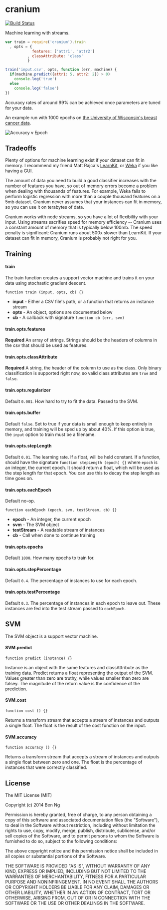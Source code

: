 cranium
=========

[![Build Status](https://travis-ci.org/ben-ng/cranium.svg?branch=master)](https://travis-ci.org/ben-ng/cranium)

Machine learning with streams.

```js
var train = require('cranium').train
  , opts = {
            features: ['attr1', 'attr2']
          , classAttribute: 'class'
          }

train('input.csv', opts, function (err, machine) {
  if(machine.predict({attr1: 5, attr2: 2}) > 0)
    console.log('true')
  else
    console.log('false')
})
```

Accuracy rates of around 99% can be achieved once parameters are tuned for your data.

An example run with 1000 epochs on [the University of Wisconsin's breast cancer data](https://archive.ics.uci.edu/ml/machine-learning-databases/breast-cancer-wisconsin/).

![Accuracy v Epoch](https://cldup.com/lrBkCSoC5V-3000x3000.png)

## Tradeoffs

Plenty of options for machine learning exist if your dataset can fit in memory. I recommend my friend Matt Rajca's [LearnKit](https://github.com/mattrajca/LearnKit), or [Weka](http://www.cs.waikato.ac.nz/ml/weka) if you like having a GUI.

The amount of data you need to build a good classifier increases with the number of features you have, so out of memory errors become a problem when dealing with thousands of features. For example, Weka fails to perform logistic regression with more than a couple thousand features on a 5mb dataset. Cranium never assumes that your instances can fit in memory, so you can use it on terabytes of data.

Cranium works with node streams, so you have a lot of flexibility with your input. Using streams sacrifies speed for memory efficiency -- Cranium uses a constant amount of memory that is typically below 100mb. The speed penalty is significant: Cranium runs about 500x slower than LearnKit. If your dataset can fit in memory, Cranium is probably not right for you.

## Training

#### train

The train function creates a support vector machine and trains it on your data using stochastic gradient descent.

`function train (input, opts, cb) {}`

 * **input** - Either a CSV file's path, or a function that returns an instance stream
 * **opts** - An object, options are documented below
 * **cb** - A callback with signature `function cb (err, svm)`

#### train.opts.features

**Required** An array of strings. Strings should be the headers of columns in the csv that should be used as features.

#### train.opts.classAttribute

**Required** A string, the header of the column to use as the class. Only binary classification is supported right now, so valid class attributes are `true` and `false`.

#### train.opts.regularizer

Default `0.001`. How hard to try to fit the data. Passed to the SVM.

#### train.opts.buffer

Default `false`. Set to true if your data is small enough to keep entirely in memory, and training will be sped up by about 40%. If this option is true, the `input` option to train must be a filename.

#### train.opts.stepLength

Default `0.01`. The learning rate. If a float, will be held constant. If a function, should have the signature `function stepLength (epoch) {}` where `epoch` is an integer, the current epoch. It should return a float, which will be used as the step length for that epoch. You can use this to decay the step length as time goes on.

#### train.opts.eachEpoch

Default no-op.

`function eachEpoch (epoch, svm, testStream, cb) {}`

 * **epoch** - An integer, the current epoch
 * **svm** - The SVM object
 * **testStream** - A readable stream of instances
 * **cb** - Call when done to continue training

#### train.opts.epochs

Default `1000`. How many epochs to train for.

#### train.opts.stepPercentage

Default `0.4`. The percentage of instances to use for each epoch.

#### train.opts.testPercentage

Default `0.3`. The percentage of instances in each epoch to leave out. These instances are fed into the test stream passed to `eachEpoch`.

## SVM

The SVM object is a support vector machine.

#### SVM.predict

`function predict (instance) {}`

Instance is an object with the same features and classAttribute as the training data. Predict returns a float representing the output of the SVM. Values greater than zero are truthy, while values smaller than zero are falsey. The magnitude of the return value is the confidence of the prediction.

#### SVM.cost

`function cost () {}`

Returns a transform stream that accepts a stream of instances and outputs a single float. The float is the result of the cost function on the input.

#### SVM.accuracy

`function accuracy () {}`

Returns a transform stream that accepts a stream of instances and outputs a single float between zero and one. The float is the percentage of instances that were correctly classified.

## License
The MIT License (MIT)

Copyright (c) 2014 Ben Ng

Permission is hereby granted, free of charge, to any person obtaining a copy
of this software and associated documentation files (the "Software"), to deal
in the Software without restriction, including without limitation the rights
to use, copy, modify, merge, publish, distribute, sublicense, and/or sell
copies of the Software, and to permit persons to whom the Software is
furnished to do so, subject to the following conditions:

The above copyright notice and this permission notice shall be included in
all copies or substantial portions of the Software.

THE SOFTWARE IS PROVIDED "AS IS", WITHOUT WARRANTY OF ANY KIND, EXPRESS OR
IMPLIED, INCLUDING BUT NOT LIMITED TO THE WARRANTIES OF MERCHANTABILITY,
FITNESS FOR A PARTICULAR PURPOSE AND NONINFRINGEMENT. IN NO EVENT SHALL THE
AUTHORS OR COPYRIGHT HOLDERS BE LIABLE FOR ANY CLAIM, DAMAGES OR OTHER
LIABILITY, WHETHER IN AN ACTION OF CONTRACT, TORT OR OTHERWISE, ARISING FROM,
OUT OF OR IN CONNECTION WITH THE SOFTWARE OR THE USE OR OTHER DEALINGS IN
THE SOFTWARE.

